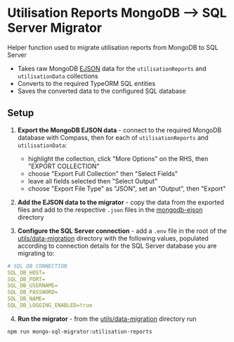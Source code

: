 # Utilisation Reports MongoDB --> SQL Server Migrator

Helper function used to migrate utilisation reports from MongoDB to SQL Server

- Takes raw MongoDB [EJSON](https://www.mongodb.com/docs/manual/reference/mongodb-extended-json/) data for the `utilisationReports` and `utilisationData` collections
- Converts to the required TypeORM SQL entities
- Saves the converted data to the configured SQL database

## Setup

1. **Export the MongoDB EJSON data** - connect to the required MongoDB database with Compass, then for each of `utilisationReports` and `utilisationData`:

   - highlight the collection, click "More Options" on the RHS, then "EXPORT COLLECTION"
   - choose "Export Full Collection" then "Select Fields"
   - leave all fields selected then "Select Output"
   - choose "Export File Type" as "JSON", set an "Output", then "Export"

2. **Add the EJSON data to the migrator** - copy the data from the exported files and add to the respective `.json` files in the [mongodb-ejson](./mongodb-ejson) directory

3. **Configure the SQL Server connection** - add a `.env` file in the root of the [utils/data-migration](../..) directory with the following values, populated according to connection details for the SQL Server database you are migrating to:

```yaml
# SQL DB CONNECTION
SQL_DB_HOST=
SQL_DB_PORT=
SQL_DB_USERNAME=
SQL_DB_PASSWORD=
SQL_DB_NAME=
SQL_DB_LOGGING_ENABLED=true
```

4. **Run the migrator** - from the [utils/data-migration](../..) directory run

```shell
npm run mongo-sql-migrator:utilisation-reports
```
